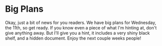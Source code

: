 # Big Plans #

Okay, just a bit of  news for you readers. We have big plans for Wednesday, the 11th, so get ready. If you know even a piece of what I'm hinting at, don't give anything away. But I'll give you a hint, it includes a very shiny black shelf, and a hidden document. Enjoy the next couple weeks people!